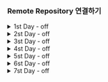 ### Remote Repository 연결하기

<details>
<summary> 1st Day - off </summary>
<div markdown = "1">
   
1. Git
    
    버젼관리 : 실시간으로 변경사항을 기록하는 관리 시스템
    
    분산버젼관리를 하는 이유 : 서버가 터졌을 때 Legacy의 의미를 잃어버림
    
    분산버젼관리 : 분산관리를 통하여 서버에 다시 Pull_Request만 하면 되므로
    
    Git : 분산 버전 관리 프로그램 자체를 의미함
    
    GitLab : 보안이 중요한 회사에서 많이 사용 
    
    GitHub : Microsoft에 소스코드를 넣는 방식 (개인 프로젝트에서나 쓰임) ⇒ Cloud 방식
    
    Git의 장점
    
    가. 분산관리가 매우 좋음
    
    나. 잔디를 매일매일 심는지 여부를 통해 노력 / 끈기 등을 알 수 있음
    
    Gitlab에서 Commit해도 잔디 깔리나?
    
2. GUI / CLI
    
    가. GUI : 그래픽으로 컴퓨터와 상호작용 ⇒ 컴퓨터의 성능을 많이 소모함 (Window)
    
    나. CLI : 명령어를 통해 컴퓨터와 상호작용 ⇒ 백엔드 개발자가 많이 사용 (Linux)
    
3. 리눅스 (Linux)
    
    가. 여러가지 명령어
    
    | touch | 파일 생성 |
    | --- | --- |
    | mkdir a | 새폴더 생성 (a라는 폴더 사용) |
    | rm | 폴더 삭제 |
    | ls (-a) | 현재 폴더 확인 (-a를 붙여쓰면 숨겨진 파일까지 전부 나옴) |
    | cd a | a폴더로 이동 |
    | cd .. | 상위폴더로 올라간다 |
    | pwd | 현재위치 |
    | cp a b | a를 복사해서 b이름으로 붙여넣기(파일) |
    | find [검색경로] -name [파일명] | [파일명]을 [검색경로]안에 있는 모든 디렉토리에서 확인(하위) |
    | code . | 해당 Repository를 Visual Studio Code에 연결하도록 함 |
    | git clone (git Repository url) | 원격 파일 ⇒ 로컬 파일로 해당 디렉토리에 저장 |
    
4. 절대경로와 상대경로
    
    절대경로 : Html / CSS에서 절대경로를 통해 이동 (Root directory)
    
    상대경로 : 현재 작업하고 있는 디렉토리 기준으로 계산된 상대적 위치 계산(절대경로 기준점을 부여하고 그 이후에 있는 폴더만을 보여줌)
    
    1. 마크다운(markdown)
    
    텍스트 기반의 가벼운 마크업 언어 ⇒ 문서의 구조와 내용을 같이 쉽게 빠르게 작성
    
    코드가 웹에서 돌아갈 수 있도록 하는 방법
    
    tag를 이용한 문서구조화하는 방법을 의미
    
    웹 환경에서 구조를 문서화할 때 만드는 하나의 약속
    
    - [R](http://Read.md)EADME.md 파일을 통해 오픈 소스의 공식 문서 작성 ⇒ 해당 Repository의 설명글
    - 프로젝트에 대한 설명 문서 / 소프트웨어 배포 / 마크다운을 이용해 보통 작성
    - Open Library에서 사용할 때도 README.md에 작성
    
    가. Typora ⇒ 마크다운 전용 프로그램
    
    문법 (디자인적인 요소는 불가능하다.)
    
    1. # : 헤딩 ⇒ 문서의 제목이나 소제목 (h1 ~ h6)
    2. 1.2.3. : 순서가 있는 리스트
    3. 별 _ : 순서가 없는 리스트
    4. ``` python 000 ``` :  파이썬으로 표시하는 방법
    
    ```python
    print(0)
    ```
    
    1. ` ` : 텍스트 중간에 넣고 싶을 때
    
    안녕 `print(0)` 야
    
    [string] (url) : 링크를 만들 수 있음( ex : [google] (https://google.com) )
    
    [google] ([https://www.google.com](https://www.google.com/))
    
    ![string](img_url) : 이미지를 넣고 싶을 때
    
    ** dd ** : 굵게 (ex : **안녕)**
    
    __ dd __ : 굵게 (ex : **dd** )
    
    양옆에 * : 이태릭 ( *하이* )
    
    ~~dd~~ : 취소선 ( ~~ 취소선 ~~ )
    
    ___ : 수평선 
    
    - Repository : 특정 디렉토리를 버전 관리하는 저장소
    - 원격 Repo 와 로컬 Repo로 나뉘어져서 사용됨
    - git init 명령어로 로컬 저장소 생성
    - .git 디렉토리에 버전 관리에 필요한 모든 것이 담겨있음
    1. Local Repo 만드는 방법
        - git init을 이용해서 Local 위치를 명확하게 명시 (master) ⇒ 필요한 요소 생성
            - git init : .git이라는 폴더를 만들어놓음 (git으로 관리되는 Repository)
            - Git이 관리하는 Repository 안에서는 3가지 디렉토리가 있음
                - working directory : 내가 작업하고 있는 실제 디렉토리
                    
                    ⇒ 현재 git에서 추적하고 있지 않음
                    
                - staging directory : 커밋(commit)으로 남기고 싶은 특정 버젼
                    
                    ⇒ git add를 통해서 working directory ⇒ staging Area로 들고온다
                    
                        * git add . 을 하면 해당 directory의 전체 변경사항이 바뀐다.
                    
                    ⇒ git에서 관리를 시작함
                    
                    - 일부분만 commit하고 싶을 때 commit
                - Repository : commit이 저장되는곳
                    
                    ⇒ git commit ‘000’을 통해 staging Area ⇒ Repository로 들고온다.
                    
                    ⇒ Version으로 남기는 것을 의미한다. 
                    
    
    1. Git 처음 시작하기
    
    ---
    
    가. 로컬에서 Commit하기
    
    | git init | Local Directory에 git파일 추가(관리하겠다는 뜻) |
    | --- | --- |
    | git config —global user.email ‘000’ | commit 저장시 사용할 email을 저장 |
    | git config —global user.name ‘000’ | commit 저장시 사용할 이름 저장 |
    | git status  | 현재 상태 확인 |
    | git add .  | Working space ⇒ Staging Area에 Stage |
    | git commit -m ‘000’ | 000이라는 별명으로 Staging Area ⇒ Repository |
    | git push (-u) origin master | Local Repo ⇒ Remote Repo로 저장  |
    | git login —oneline | Commit 기록 확인 (Git graph로도 가능) |
    - git push -u origin master를 할 경우 이후에 git push만 해도 자동으로 사용가능
    
    ---
    
    나. 원격 Repository에 연결하기 (Remote Repository)
    
    - Github Repo Setting에서 master로 바꿔야함 ⇒ 인종차별 때문에
    
    | git remote -v | 원격저장소가 무엇인지 알 수 있음 |
    | --- | --- |
    | git remote add [별명] repository code | 원격 저장소를 등록 |
    | git pull | 원격 저장소에 변경된 내용 ⇒ Local 저장 |
    |  |  |
    
    다. Github Branch
    
    | git branch | 나무가 뭐가 있는지 확인하기 |  |
    | --- | --- | --- |
    | git switch | 브랜치를 변경한다. (최신) |  |
    | git branch ‘aa’ | aa라는 이름의 브랜치 생성 |  |
    | git checkout ‘aa’ | aa라는 나무로 이동 |  |
    
     
    
    - branch의 경우 부모가 가지고 있는 코드를 그대로 끌고온다. 부모의 코드에 일부 코드를 추가하여 넣음으로서 사용이 가능하다.
    - 3-way merging : 부모 수정사항 과 자식의 수정사항이 각각 있을 경우 부모 + 자식1로 commit을 한다. (예시 : origin 1, parent_1, child_1,2가 있을 경우 parent_1과 child_1,2가 서로 수정한다면 parent_1 + child_1, parent_2 + chile_2 이렇게 2개로 commit해서 사용함
        
        ⇒ master tree에서 git merge feature_b
</div>
</details>


<details>
<summary> 2st Day - off </summary>
<div markdown = "1">
1. 오픈소스(Open source)
    - 공개된 소프트웨어라는 의미로 무료로 사용할 수 있는 framework/Library 등을 의미한다.
    - Framework vs Library
        - Framework : 일정하게 짜여진 틀
        - Library : 여러가지 도구들 ⇒ 모든 곳에서 사용이 가능하다.
   
   

2. git ignore
    - Github에서 중요한 소스를 가리기 위해 사용하는 파일 ( 해당 파일에 .gitignore 사용 )
    - Repository를 생성하자마자 파일을 만들어야함
    - [ignore.io](http://ignore.io)라는 사이트에서 .gitignore에 들어갈 기본적인 구조 제공
        - 가능하면 하위파일에 dummy라는 파일을 만든 후 안에 중요한 자료를 넣어놓음
        - `# Cython debug symbols` 부분에 /dummy를 넣어놓으면 해당 파일 자료는 Git에 올라오지 않음
        - Git에서 한번 이미 관리했다면 이후에는 감추는 것이 불가능하므로 반드시 파일 먼저!
</div>
</details>

<details>
<summary> 3st Day - off </summary>
<div markdown = "1">
1. 기존에 Git이 연동이 되어있을 때 다른 Git으로 연동을 바꾸려고 하는 경우
   
   '''python  remote: Permission to A.git denied to B.
   remote: Support for password authentication was removed on 000 으로 나올 경우에 사용 '''
   
   * 자격증명관리자 파일 => Windows 자격 증명 => git id, password 변경
   * git config --global [user.name + '이름', user.password + '토큰'] 입력
   * 토큰의 경우 Git Setting => developer setting => 토큰 발급하는 기관이 있음 (최근 보안 강화를 위해 Git에서는 토큰으로 발급)
   
   좋은 템플릿 사이트 : https://jekyllthemes.io/theme/creative-theme-jekyll
   * 만약 먼저 Pull된 것이 있다면 git push할 때 에러가 나므로 git pull로 상태를 체크한 후에 확인해야함
   * html에 대한 전반적인 지식을 배운 후에 Template 변경이 필요할 것으로 
</div>
</details>

<details>
<summary> 4st Day - off </summary>
<div markdown = "1">
   * 만약 git branch를 merge했으나 그 이전으로 되돌리고 싶을 경우 git reset HEAD^ 입력해서 되돌려놓을 수 있다
   * 원하는 곳으로 돌아간 후에서는 commit / push로 원하는 곳을 원격에 넣어줘야 비로소 바뀔 수 있다.
</div>
</details>

<details>
<summary> 5st Day - off </summary>
<div markdown = "1">
   1. Python이 타언어에 비해 유리한 이유
    - 알고리즘 테스트에 유리하다. (입사를 위한 코딩테스트에 매우 유리하다)
    - 구현 방식의 코딩테스트에 유리하다. (유용한 라이브러리가 매우 많다. ⇒ 정보가 매우 많다.)
    - 파이썬의 활용분야가 매우 많아지고 있다. (빅데이터 분석 / AI / 웹 프로그래밍)
    - 객체 지향 프로그래밍 ⇒ 모든 것이 객체로 구현
    - Interpreter 언어 : 사용자 Input ⇒ (기계어로 변경 ⇒ 이해 ⇒ 사용자언어로 변경 ⇒ 출력)
        - 해당 언어에서 자동으로 변경해서 사용자의 편의에 맞게 출력하는 방식을 의미
2. Visual studio 자주 쓰이는 단축키
    - Alt + 화살표 : 코드 바꾸기
    - Alt + shift :
    - 드래그 + ctrl + D :  해당 드래그 만 바꾸기
    - Alt + shit + 화살표 밑 : 복붙하기
3. 파이썬 예쁘게 쓰는법
    - 주석을 확실하고 예쁘게 달기
    - 한줄 주석(#), 여러줄 주석(드래그 + ctrk + /)
4. 변수 (Variabla)
    - 데이터를 저장하기 위해 사용
    - 변수를 사용하면 복잡한 값들을 쉽게 사용(추상화)
5. 자료형(DataType)
    - 수치형 : 정수(int), 실수(float), 복소수(complex)
        - 실수(float)의 경우에는 0.000000001단위로 달라질 수 있으므로 round(float,1) 등을 사용
    - 문자형 : 모든 문자는 기본적으로 문자형으로 나타냄 ( ⇒ Default )
        - 따옴표 안에 따옴표를 표현할 경우 : 큰 따옴표(””) 안에 작은 따옴표(’’)를 사용, 겉에 삼중따옴표(’’’ ‘’’)를 넣고 안에 추가로 넣는다.
        - Escape sequence
        
        | \n | 줄바꿈 |
        | --- | --- |
        | \t | 탭 |
        | \r | 캐리지 리턴 |
        | \0 | Null |
        | \\ | \ |
        | \’ | 단일부호사용 |
        | \” | 이중부호사용 |
    - String Inerpolation(문자열을 변수를 활용하여 반드는 법)
        - print(’Hello, %s’ %name) ⇒ %s에 %name이라는 변수 사용
        - format 함수 ⇒ ‘Hi, {0}’.format(dd)
        - f-string ⇒ print(f’{name}’) 과 같은 방식으로 사용 ( ⇒ 가장 최신 방법 )
    - type(i)를 통해서 해당 i가 어떤 자료형인지를 확인할 수 있음
6. 논리연산자
    - True / False의 경우를 의미함 ⇒ 다양하게 사용 가능
    - Falsy : False는 아니지만 False 로 취급되는 다양한 값 ⇒ 0, 0.0, (), [],{},””
        - not 일경우에만 사용 가능
    - not ⇒ and ⇒ or 순으로 우선순위가 높음
    - 논리연산자의 단축평가 ⇒ 결과가 확실한 경우 중간에 멈춘 후 값을 반환하는 방법
7. 컨테이너(자료구조)
    - List : 여러개의 데이터를 모아놓은 집합 ⇒ 여러 자료형으로 저장 가능
        - numpy의 경우에는 자료형이 하나여야 함
    - Dictionary : Hash Table로 만들어진 값으로 List와는 다르게 대부분의 시간복잡도가 O(1)
    - tuple : 여러 개의 값을 순서가 있는 구조로 저장하고 싶을 때 사용 ⇒ 변경 불가
        - tuple은 재변경이 불가능하며 index로만 접근이 가능하다. (단일 항목)
        - tuple을 만들게 된다면 반드시 마지막에 ,(Training comma) 찍는다 ⇒ ex : tuple_a = (1,)
    - set : 중복되는 요소 없이, 순서에 상관없는 데이터들의 묶음 ⇒ 중복값 제거할때만 거의 사용
        - 담고 있는 요소의 삽입 변경, 삭제가 가능하다.
        - set은 index가 없으므로 slice가 불가능하다.
            
            A_set = {1,2,3,4}
            B_set = {1,2,3,"Hello",(1,2,3)}
            
            print(A_set | B_set) # 합쳐서 set하기
            print(A_set & B_set) # 같이있는거
            print(A_set - B_set)  # A_set에만 있는거
            
            print(A_set ^ B_set) # 교집합을 뺸 나머지
            
    - 형변환
        - 파이썬에서 데이터 형태는 서로 변환할 수 있음
        - 암시적 형 변환(Implicit) : 사용자 의도없이 파이썬 내부적으로 자료형을 변환
        - 명시적 형 변환(Explicit) : 특정 함수를 활용하여 의도적으로 자료형을 변환
</div>
</details>


<details>
<summary> 6st Day - off </summary>
<div markdown = "1">
   Python fstring
   * fstring의 경우 print를 하지 않아도 자동으로 가능하다.
</div>
</details>

<details>
<summary> 7st Day - off </summary>
<div markdown = "1">
  1. 조건문
    - 특정 조건에서 특정한 부분이 나올 수 있도록 하는 문법
    - 한줄 코딩 : (True인 값) if 조건 else (false인 경우의 값)
2. 반복문
    - for / While 2가지 반복문 방식이 있음
        - for : 보통 어떤 list를 하나씩 비교하거나 전체를 돌릴 때 사용
            - for student, grade in [Dic].items(): ⇒ key, value값
            - [Dic].keys(), [Dic].values로 나타낼 수 있음
            - for idx, number in enumerate([list]): ⇒ idx(index), number(해당list)
            - List comprehension : 리스트 안에 for, if문을 넣음으로써 간결화 시도
            - Dictionay_comprehension : {i : v for number in enumerate([list)} 방식
        - while : 어떤 특정한 조건일 때 사용
        - 반복문에서 자주 사용하는 용어
            - continue : 이후의 코드는 무시하고 다음 반복으로 돌아감
            - pass : 아무런 영향이 없음 (어떤걸 넣고 싶은데 애매할 때 일단 넣는 경우)
            - break : for문 자체를 중지시키는 경우
    - Python tutor : 코드를 한줄씩 돌릴 수 있는 프로그램 사이트 이름
3. 함수의 의미
    - Decomposition(분해) : 기능을 분해하고 재사용을 가능하게 한다.
    - Abstraction(추상화) : 복잡한 내용을 모르더라도 사용할 수 있도록 하는 재사용성
    - 함수의 종류
        - 내장함수 ⇒ 파이썬에 기본적으로 포함된 함수
        - 외장함수 ⇒ import문을 사용하여 외부 라이브러리에서 제공하는 함수
        - 사용자 정의 함수 ⇒ 사용자가 직접 만드는 함수
    - 값에 따른 함수의 종류
        - Void function ⇒ 명시적인 return 값이 없는 경우 None을 반환하고 종료
        - Value returning function ⇒ 함수 실행 후 return 값을 통해 반환함(함수 바로 종료)
    - def 안에 print vs return
        - print ⇒ 변수에 지정이 불가능하다, 바로 쓴다면 가능
        - return ⇒ 변수에 넣어도 가능 (그냥 return 써라)
    - Parameter와 Argument
        - Pararmeter : 함수 시 input 이름
        - Argument : 사용할 때 명시
    - keyword Arguments ⇒ (default = position argument)
        - 위치와 상관없이 Argument에서 Parameter이름을 명시하는 것
    - 정해지지않은 여러 개의 Arguments 처리
        - 가변인자(*args) ⇒ 여러 개의 Positional Arguement를 하나의 필수 parameter로 사용
    - 패킹과 언패킹
        - 패킹 ⇒ 여러 개의 데이터를 묶어서 변수로 할당
        - 언패킹 ⇒ 시퀀스 속의 요소들을 여러 개의 변수에 나누어 할당하는 것
            - numbers = [1,2,3,4]  a,b,*c =numbers 이면 c = [3,4]가 나옴
    - 가변 키워드 인자 ⇒ **를 이용하여 사용
        - Dictionary형태로 묶이는 방법
    - Python의 Scope 범위
        - global scope ⇒ 코드 어디에서나 쓸수 있는 공간
        - local scope ⇒ 함수가 만든 scope, 함수 내부에서만 사용 가능
    - 변수 생명주기(lifecycle) ⇒ LEGB Rule
        - built-in scope ⇒ 파이썬이 실행된 이후부터 영원히 유지
        - global scope ⇒ 모듈이 호출된 시점 이후 혹은 인터프리터가 끝날 때까지 유지
            - 프로그램이 돌아가면 계속 사용 가능
        - Enclosed scope ⇒ 지역 범위 한 단계 위 범위
        - local scope ⇒ 함수가 호출되고 생성되고, 함수가 종료될 때까지 유지
            - 함수가 쓸 때만 생성되고 함수가 끝나면 사라지는 경우
    - global문 ⇒ global [변수]
        - global문을 붙이는 순간부터 global이 되며 변수를 재선언하게되면 바꿔짐
        - parameter의 경우에는 global로 사용이 불가능하다.
    - nonlocal ⇒ nonlocal [변수]
        - global을 제외하고 가장 가까운 scope 변수를 연결하도록 함
        - 가장 가까운 변수를 한번만 바꾸는 경우일 때 사용
        - 가장 가까운 변수가 없을 때 nonlocal을 사용하면 에러가 난다
4. 함수의 응용
    - map(function, iterable) ⇒ function에 가능한 것 : 자료형 / lambda x: ~~
    - filter(function, iterable) ⇒ iterab
    - zip(list_a,list_b) ⇒ list_a , list_b의 요소 하나씩을 가져오는 함수
    - lambda [parameter] : 표현식
        - return문을 가질 수 없으며 조건문 / 반복문 불가능
        - 간결한 사용
    - 재귀함수 (recursive function)
        - 자기 자신을 호출하는 함수 / 1개 이상의 base case(종료 상황)을 둬야 한다.
        - 메모리 스택(Stack overflow) , 1000번 이상 재귀 시 Recursion Error 발생
5. 모듈
    - 라이브러리(library) > 패키지 > 모듈 순으로 모임 집합
    - 프레임워크(framework) ⇒ build가 되있는 상태
    - 파이썬에서 라이브러리 / 프레임워크를 설치하는 법 ⇒ pip
    - pip list (pip에 있는 패키지 확인), pip show Somepackage (무슨 패키지인지 알아보기)
    - pip freeze > requirements.txt  ↔ pip install -r requirements.txt (다운받은 패키지를 다른 컴퓨터에서 사용하고 싶을 때)
6. 모듈
    - 외부 라이브러리(패키지, 모듈)을 사용하는 경우 pip으로 설치를 해야하는데 이 때 회사 / 사람마다 외부 라이브러리 버젼이 다를 수 있음. 이럴 경우에 에러가 생기게 되므로 가상환경을 활성화시켜서 특정 환경에서의 패키지를 관리
    - python -m venv [venv] ⇒ 가상환경의 이름을 venv로 만들겠다.
    - source [venv]/Scipts/activate ⇒ 가상환경을 activate한다.
</div>
</details>
